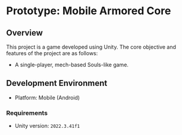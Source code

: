 # Prototype: Mobile Armored Core

## Overview
This project is a game developed using Unity. The core objective and features of the project are as follows:
- A single-player, mech-based Souls-like game.

## Development Environment
- Platform: Mobile (Android)

### Requirements
- Unity version: `2022.3.41f1`
